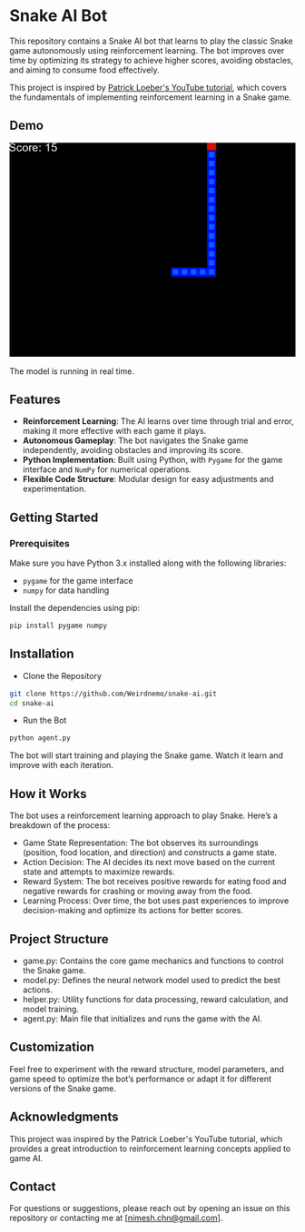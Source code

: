 # Snake AI Bot

This repository contains a Snake AI bot that learns to play the classic Snake game autonomously using reinforcement learning. The bot improves over time by optimizing its strategy to achieve higher scores, avoiding obstacles, and aiming to consume food effectively.

This project is inspired by [Patrick Loeber's YouTube tutorial](https://youtu.be/L8ypSXwyBds?si=7WZQeQWUsDpe3osa), which covers the fundamentals of implementing reinforcement learning in a Snake game.

## Demo
![Demo of model running in real time](demo.gif)

The model is running in real time.


## Features

- **Reinforcement Learning**: The AI learns over time through trial and error, making it more effective with each game it plays.
- **Autonomous Gameplay**: The bot navigates the Snake game independently, avoiding obstacles and improving its score.
- **Python Implementation**: Built using Python, with `Pygame` for the game interface and `NumPy` for numerical operations.
- **Flexible Code Structure**: Modular design for easy adjustments and experimentation.

## Getting Started

### Prerequisites

Make sure you have Python 3.x installed along with the following libraries:

- `pygame` for the game interface
- `numpy` for data handling

Install the dependencies using pip:
```bash
pip install pygame numpy
```
## Installation
- Clone the Repository
```bash
git clone https://github.com/Weirdnemo/snake-ai.git
cd snake-ai
```
- Run the Bot
```bash
python agent.py
```
The bot will start training and playing the Snake game. Watch it learn and improve with each iteration.

## How it Works
The bot uses a reinforcement learning approach to play Snake. Here’s a breakdown of the process:
- Game State Representation: The bot observes its surroundings (position, food location, and direction) and constructs a game state.
- Action Decision: The AI decides its next move based on the current state and attempts to maximize rewards.
- Reward System: The bot receives positive rewards for eating food and negative rewards for crashing or moving away from the food.
- Learning Process: Over time, the bot uses past experiences to improve decision-making and optimize its actions for better scores.

## Project Structure
- game.py: Contains the core game mechanics and functions to control the Snake game.
- model.py: Defines the neural network model used to predict the best actions.
- helper.py: Utility functions for data processing, reward calculation, and model training.
- agent.py: Main file that initializes and runs the game with the AI.

## Customization
Feel free to experiment with the reward structure, model parameters, and game speed to optimize the bot’s performance or adapt it for different versions of the Snake game.

## Acknowledgments
This project was inspired by the Patrick Loeber's YouTube tutorial, which provides a great introduction to reinforcement learning concepts applied to game AI.

## Contact
For questions or suggestions, please reach out by opening an issue on this repository or contacting me at [nimesh.chn@gmail.com].
